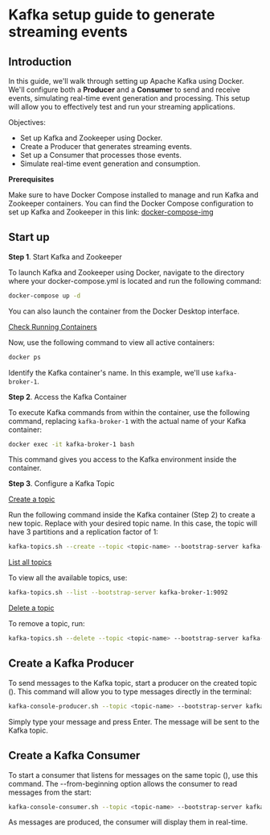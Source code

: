 # Kafka setup guide to generate streaming events

## Introduction

In this guide, we'll walk through setting up Apache Kafka using Docker. We'll configure both a **Producer** and a **Consumer** to send and receive events, simulating real-time event generation and processing. This setup will allow you to effectively test and run your streaming applications.

Objectives:

- Set up Kafka and Zookeeper using Docker.
- Create a Producer that generates streaming events.
- Set up a Consumer that processes those events.
- Simulate real-time event generation and consumption.


**Prerequisites**

Make sure to have Docker Compose installed to manage and run Kafka and Zookeeper containers. You can find the Docker Compose configuration to set up Kafka and Zookeeper in this link: [docker-compose-img](https://github.com/aleixcastellvi/docker-compose-img)

## Start up

**Step 1**. Start Kafka and Zookeeper

To launch Kafka and Zookeeper using Docker, navigate to the directory where your docker-compose.yml is located and run the following command:

```bash
docker-compose up -d
```

You can also launch the container from the Docker Desktop interface.

<u>Check Running Containers</u>

Now, use the following command to view all active containers:

```bash
docker ps
```

Identify the Kafka container's name. In this example, we'll use `kafka-broker-1`.

**Step 2**. Access the Kafka Container

To execute Kafka commands from within the container, use the following command, replacing `kafka-broker-1` with the actual name of your Kafka container:

```bash
docker exec -it kafka-broker-1 bash
```

This command gives you access to the Kafka environment inside the container.

**Step 3**. Configure a Kafka Topic

<u>Create a topic</u>

Run the following command inside the Kafka container (Step 2) to create a new topic. Replace <topic-name> with your desired topic name. In this case, the topic will have 3 partitions and a replication factor of 1:

```bash
kafka-topics.sh --create --topic <topic-name> --bootstrap-server kafka-broker-1:9092 --partitions 3 --replication-factor 1
```

<u>List all topics</u>

To view all the available topics, use:

```bash
kafka-topics.sh --list --bootstrap-server kafka-broker-1:9092
```

<u>Delete a topic</u>

To remove a topic, run:

```bash
kafka-topics.sh --delete --topic <topic-name> --bootstrap-server kafka-broker-1:9092
```

## Create a Kafka Producer

To send messages to the Kafka topic, start a producer on the created topic (<topic-name>). This command will allow you to type messages directly in the terminal:

```bash
kafka-console-producer.sh --topic <topic-name> --bootstrap-server kafka-broker-1:9092
```

Simply type your message and press Enter. The message will be sent to the Kafka topic.

## Create a Kafka Consumer

To start a consumer that listens for messages on the same topic (<topic-name>), use this command. The --from-beginning option allows the consumer to read messages from the start:

```bash
kafka-console-consumer.sh --topic <topic-name> --bootstrap-server kafka-broker-1:9092 --from-beginning
```

As messages are produced, the consumer will display them in real-time.